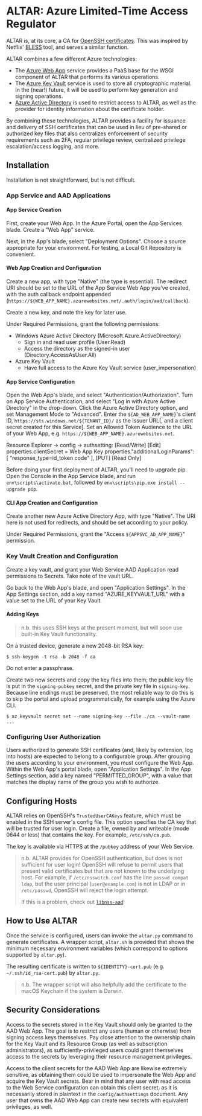 
ALTAR: Azure Limited-Time Access Regulator
==========================================

ALTAR is, at its core, a CA for [OpenSSH certificates](https://cvsweb.openbsd.org/cgi-bin/cvsweb/~checkout~/src/usr.bin/ssh/PROTOCOL.certkeys?rev=1.10&content-type=text/plain). This was inspired by Netflix' [BLESS](https://github.com/Netflix/bless) tool, and serves a similar function.

ALTAR combines a few different Azure technologies:
* The [Azure Web App](https://azure.microsoft.com/en-us/services/app-service/web/) service provides a PaaS base for the WSGI component of ALTAR that performs its various operations.
* The [Azure Key Vault](https://azure.microsoft.com/en-us/services/key-vault/) service is used to store all cryptographic material. In the (near!) future, it will be used to perform key generation and signing operations.
* [Azure Active Directory](https://azure.microsoft.com/en-us/services/active-directory/) is used to restrict access to ALTAR, as well as the provider for identity information about the certificate holder.

By combining these technologies, ALTAR provides a facility for issuance and delivery of SSH certificates that can be used in lieu of pre-shared or authorized key files that also centralizes enforcement of security requirements such as 2FA, regular privilege review, centralized privilege escalation/access logging, and more.

Installation
------------

Installation is not straightforward, but is not difficult.

### App Service and AAD Applications ###

#### App Service Creation ####

First, create your Web App. In the Azure Portal, open the App Services blade. Create a "Web App" service.

Next, in the App's blade, select "Deployment Options". Choose a source appropriate for your environment. For testing, a Local Git Repository is convenient.

#### Web App Creation and Configuration ####

Create a new app, with type "Native" (the type is essential). The redirect URI should be set to the URL of the App Service Web App you've created, with the auth callback endpoint appended (`https://${WEB_APP_NAME}.azurewebsites.net/.auth/login/aad/callback`).

Create a new key, and note the key for later use.

Under Required Permissions, grant the following permissions:
* Windows Azure Active Directory (Microsoft.Azure.ActiveDirectory)
    * Sign in and read user profile (User.Read)
    * Access the directory as the signed-in user (Directory.AccessAsUser.All)
* Azure Key Vault
    * Have full access to the Azure Key Vault service (user_impersonation)

#### App Service Configuration ####

Open the Web App's blade, and select "Authentication/Authorization". Turn on App Service Authentication, and select "Log in with Azure Active Directory" in the drop-down. Click the Azure Active Directory option, and set Management Mode to "Advanced". Enter the `${AD_WEB_APP_NAME}`'s client ID, `https://sts.windows.net/${TENANT_ID}/` as the Issuer URL[, and a client secret created for this Service]. Set an Allowed Token Audience to the URL of your Web App, e.g. `https://${WEB_APP_NAME}.azurewebsites.net`.

Resource Explorer -> config -> authsetting:
[Read/Write]
[Edit]
properties.clientSecret = Web App Key
properties."additionalLoginParams": [ "response_type=id_token code" ],
[PUT]
[Read Only]

Before doing your first deployment of ALTAR, you'll need to upgrade pip. Open the Console in the App Service blade, and run `env\scripts\activate.bat`, followed by `env\scripts\pip.exe install --upgrade pip`.

#### CLI App Creation and Configuration ####

Create another new Azure Active Directory App, with type "Native". The URI here is not used for redirects, and should be set according to your policy.

Under Required Permissions, grant the "Access `${APPSVC_AD_APP_NAME}`" permission.

### Key Vault Creation and Configuration ###

Create a key vault, and grant your Web Service AAD Application read permissions to Secrets. Take note of the vault URL.

Go back to the Web App's blade, and open "Application Settings". In the App Settings section, add a key named "AZURE_KEYVAULT_URL" with a value set to the URL of your Key Vault.

#### Adding Keys ####

> n.b. this uses SSH keys at the present moment, but will soon use built-in Key Vault functionality.

On a trusted device, generate a new 2048-bit RSA key:

```
$ ssh-keygen -t rsa -b 2048 -f ca
```

Do not enter a passphrase.

Create two new secrets and copy the key files into them; the public key file is put in the `signing-pubkey` secret, and the private key file in `signing-key`. Because line endings must be preserved, the most reliable way to do this is to skip the portal and upload programmatically, for example using the Azure CLI.

```
$ az keyvault secret set --name signing-key --file ./ca --vault-name ...
```

### Configuring User Authorization ###

Users authorized to generate SSH certificates (and, likely by extension, log into hosts) are expected to belong to a configurable group. After grouping the users according to your environment, you must configure the Web App. Within the Web App's portal blade, open "Application Settings". In the App Settings section, add a key named "PERMITTED_GROUP", with a value that matches the display name of the group you wish to authorize.

Configuring Hosts
-----------------

ALTAR relies on OpenSSH's `TrustedUserCAKeys` feature, which must be enabled in the SSH server's config file. This option specifies the CA key that will be trusted for user login. Create a file, owned by and writeable (mode 0644 or less) that contains the key. For example, `/etc/ssh/ca.pub`.

The key is available via HTTPS at the `/pubkey` address of your Web Service.

> n.b. ALTAR provides for OpenSSH authentication, but does is not sufficient for user login! OpenSSH will refuse to permit users that present valid certificates but that are not known to the underlying host. For example, if `/etc/nsswitch.conf` has the line `passwd compat ldap`, but the user principal (`user@example.com`) is not in LDAP or in `/etc/passwd`, OpenSSH will reject the login attempt.
>
> If this is a problem, check out [`libnss-aad`](https://github.com/outlook/libnss-aad)!

How to Use ALTAR
----------------

Once the service is configured, users can invoke the `altar.py` command to generate certificates. A wrapper script, `altar.sh` is provided that shows the minimum necessary environment variables (which correspond to options supported by `altar.py`).

The resulting certificate is written to `${IDENTITY}-cert.pub` (e.g. `~/.ssh/id_rsa-cert.pub`) by `altar.py`.

> n.b. The wrapper script will also helpfully add the certificate to the macOS Keychain if the system is Darwin.

Security Considerations
-----------------------

Access to the secrets stored in the Key Vault should only be granted to the AAD Web App. The goal is to restrict any users (human or otherwise) from signing access keys themselves. Pay close attention to the ownership chain for the Key Vault and its Resource Group (as well as subscription administrators), as sufficiently-privileged users could grant themselves access to the secrets by leveraging their resource management privileges.

Access to the client secrets for the AAD Web App are likewise extremely sensitive, as obtaining them could be used to impersonate the Web App and acquire the Key Vault secrets. Bear in mind that any user with read access to the Web Service configuration can obtain this client secret, as it is necessarily stored in plaintext in the `config/authsettings` document. Any user that owns the AAD Web App can create new secrets with equivalent privileges, as well.
